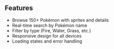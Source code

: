 ## Features

- Browse 150+ Pokémon with sprites and details
- Real-time search by Pokémon name
- Filter by type (Fire, Water, Grass, etc.)
- Responsive design for all devices
- Loading states and error handling
